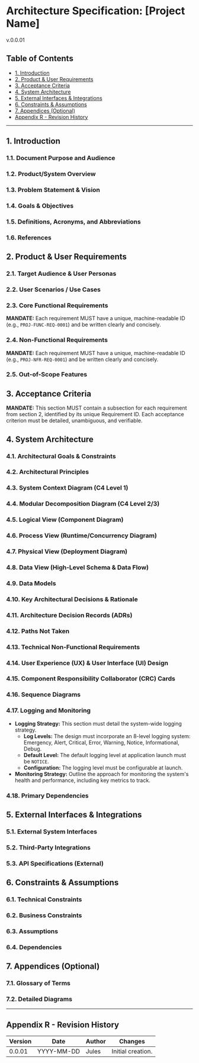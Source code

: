 # Architecture Specification: [Project Name]
v.0.0.01

## Table of Contents
- [1. Introduction](#1-introduction)
- [2. Product & User Requirements](#2-product--user-requirements)
- [3. Acceptance Criteria](#3-acceptance-criteria)
- [4. System Architecture](#4-system-architecture)
- [5. External Interfaces & Integrations](#5-external-interfaces--integrations)
- [6. Constraints & Assumptions](#6-constraints--assumptions)
- [7. Appendices (Optional)](#7-appendices-optional)
- [Appendix R - Revision History](#appendix-r---revision-history)

---

## 1. Introduction
### 1.1. Document Purpose and Audience
### 1.2. Product/System Overview
### 1.3. Problem Statement & Vision
### 1.4. Goals & Objectives
### 1.5. Definitions, Acronyms, and Abbreviations
### 1.6. References

## 2. Product & User Requirements
### 2.1. Target Audience & User Personas
### 2.2. User Scenarios / Use Cases
### 2.3. Core Functional Requirements
**MANDATE:** Each requirement MUST have a unique, machine-readable ID (e.g., `PROJ-FUNC-REQ-0001`) and be written clearly and concisely.
### 2.4. Non-Functional Requirements
**MANDATE:** Each requirement MUST have a unique, machine-readable ID (e.g., `PROJ-NFR-REQ-0001`) and be written clearly and concisely.
### 2.5. Out-of-Scope Features

## 3. Acceptance Criteria
**MANDATE:** This section MUST contain a subsection for each requirement from section 2, identified by its unique Requirement ID. Each acceptance criterion must be detailed, unambiguous, and verifiable.

## 4. System Architecture
### 4.1. Architectural Goals & Constraints
### 4.2. Architectural Principles
### 4.3. System Context Diagram (C4 Level 1)
### 4.4. Modular Decomposition Diagram (C4 Level 2/3)
### 4.5. Logical View (Component Diagram)
### 4.6. Process View (Runtime/Concurrency Diagram)
### 4.7. Physical View (Deployment Diagram)
### 4.8. Data View (High-Level Schema & Data Flow)
### 4.9. Data Models
### 4.10. Key Architectural Decisions & Rationale
### 4.11. Architecture Decision Records (ADRs)
### 4.12. Paths Not Taken
### 4.13. Technical Non-Functional Requirements
### 4.14. User Experience (UX) & User Interface (UI) Design
### 4.15. Component Responsibility Collaborator (CRC) Cards
### 4.16. Sequence Diagrams
### 4.17. Logging and Monitoring
- **Logging Strategy:** This section must detail the system-wide logging strategy.
  - **Log Levels:** The design must incorporate an 8-level logging system: Emergency, Alert, Critical, Error, Warning, Notice, Informational, Debug.
  - **Default Level:** The default logging level at application launch must be `NOTICE`.
  - **Configuration:** The logging level must be configurable at launch.
- **Monitoring Strategy:** Outline the approach for monitoring the system's health and performance, including key metrics to track.
### 4.18. Primary Dependencies

## 5. External Interfaces & Integrations
### 5.1. External System Interfaces
### 5.2. Third-Party Integrations
### 5.3. API Specifications (External)

## 6. Constraints & Assumptions
### 6.1. Technical Constraints
### 6.2. Business Constraints
### 6.3. Assumptions
### 6.4. Dependencies

## 7. Appendices (Optional)
### 7.1. Glossary of Terms
### 7.2. Detailed Diagrams

---

## Appendix R - Revision History
| Version | Date | Author | Changes |
|---|---|---|---|
| 0.0.01  | YYYY-MM-DD | Jules | Initial creation. |